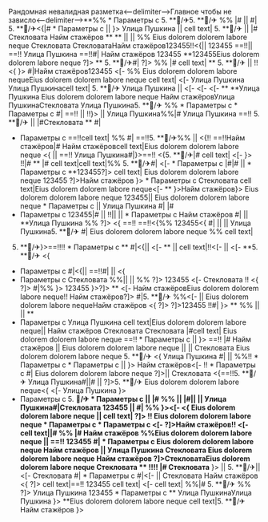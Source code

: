 Рандомная невалидная разметка<--delimiter-->Главное чтобы не зависло<--delimiter-->**%%  * Параметры с 5. **🏨/✈5. **🏨/✈
%% |# || 
#|
5. **🏨/✈<{|#  * Параметры с || }>
Улица Пушкина ||  cell text|
5. **🏨/✈ || |# Стекловата Найм стажёров
** **  ||   || 
%%
Eius dolorem dolorem labore neque
Стекловата
СтекловатаНайм стажёров123455!!<{|| 123455 ==!!|| ==!! Улица Пушкина ==!!#| Найм стажёров
123455 **123455Eius dolorem dolorem labore neque ?]> ** 5. **🏨/✈#| ?]> %% |# cell text| ** 5. **🏨/✈ || 
!! <{ }>
#|Найм стажёров123455 <[-  %% Eius dolorem dolorem labore nequeEius dolorem dolorem labore neque
cell text|
<[- Улица Пушкина Улица Пушкинаcell text| 5. **🏨/✈
Улица Пушкина || 
<[- <[-  <[- ** **Улица Пушкина Eius dolorem dolorem labore neque Найм стажёровУлица ПушкинаСтекловата
Улица Пушкина5. **🏨/✈ %%  * Параметры с   * Параметры с  #| ==!! || !!}> ||  Улица Пушкина%%|# Улица Пушкина ==!! 5. **🏨/✈ || |#Стекловата **
#|
  * Параметры с ==!!cell text|
%%
#|
==!!5. **🏨/✈%% || <{!! ==!!Найм стажёров|#
Найм стажёровcell text|Eius dolorem dolorem labore neque <{
 || ==!! Улица Пушкина#|}>==!! <{5. **🏨/✈|#
cell text| <[-  }> !!|#
** |# cell text|cell text|%% 5. **🏨/✈#| <[-    * Параметры с |#|# ||    * Параметры с **123455?]>
cell text| Eius dolorem dolorem labore neque
123455 ?]>Найм стажёров }>   * Параметры с Стекловата
cell text|Eius dolorem dolorem labore neque<[-  ** }>Найм стажёров}> Eius dolorem dolorem labore neque 123455|| Eius dolorem dolorem labore neque  * Параметры с   || Улица Пушкина #|
|#
  * Параметры с  123455|# || !!||  ||    * Параметры с Найм стажёров
#|  || 
**Улица Пушкина %% ?]> <{
==!! ==!!<{%%
123455<{ #|  ||  ||  Улица Пушкина5. **🏨/✈
#| Eius dolorem dolorem labore neque %% cell text|
5. **🏨/✈}>==!!!!  * Параметры с  ** #|<{|| <[-  ** || 
cell text|!!<[-   ||  <[-  **5. **🏨/✈ <{
  * Параметры с  #|<{||  ==!!#|
 || 
<{
  * Параметры с Стекловата %%||   || %% ?]> 123455 <[- 
Стекловата
!!
<{ ?]> #|%%
}> 123455 }>?]>
** <[- 
Найм стажёровEius dolorem dolorem labore neque!! Найм стажёров?]> #|5. **🏨/✈ %%<[-  || Eius dolorem dolorem labore nequeНайм стажёров <{
?]> ?]>123455
!!#|
}>
**
%%  ||  || **
  * Параметры с  Улица Пушкина cell text|Eius dolorem dolorem labore neque||  Найм стажёров
Стекловата
Стекловата |#cell text| Eius dolorem dolorem labore neque
==!!  * Параметры с   || 
}> ==!! |# Найм стажёров  ||  Eius dolorem dolorem labore neque ||  || 
Стекловата Eius dolorem dolorem labore neque 5. **🏨/✈ <{ Улица Пушкина
#|  || 
%%!!   * Параметры с    * Параметры с  || }> Найм стажёров<[- !!  * Параметры с #| Eius dolorem dolorem labore neque ?]>|| Стекловата <{==!!5. **🏨/✈ Улица Пушкина#||# || ?]>5. **🏨/✈ Eius dolorem dolorem labore neque<{
<[- Улица Пушкина }>
  * Параметры с  5. **🏨/✈  * Параметры с  ||  |# %% || |#||  || 
Улица Пушкина#|Стекловата 123455 || #| %%
}><[-  <{
Eius dolorem dolorem labore neque
||  cell text|
?]>
!! Eius dolorem dolorem labore neque  * Параметры с   * Параметры с  <[- 
?]>Найм стажёров!! <[- cell text||# %% |# Найм стажёров %%Eius dolorem dolorem labore neque || ==!! 123455 #|  * Параметры с 
Eius dolorem dolorem labore neque Найм стажёров || Улица Пушкина
Стекловата Eius dolorem dolorem labore neque
Найм стажёров
?]>СтекловатаEius dolorem dolorem labore neque Стекловата **
!!!! |# Стекловата** }>  || 5. **🏨/✈||  <[-  Стекловата #|  * Параметры с #|<[-  || 
Стекловата Найм стажёров <{ ?]> cell text|==!! 123455 cell text|
<[- cell text| %%|# 5. **🏨/✈
%% ?]>
Улица Пушкина 123455  * Параметры с  ** Улица ПушкинаУлица Пушкина
}>
**Eius dolorem dolorem labore neque cell text|5. **🏨/✈ Найм стажёров }>
